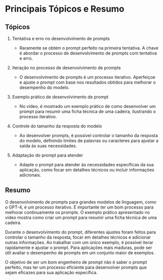 # Principais Tópicos e Resumo

## Tópicos

1. Tentativa e erro no desenvolvimento de prompts
    - Raramente se obtém o prompt perfeito na primeira tentativa. A chave é abordar o processo de desenvolvimento de prompts com tentativa e erro.

2. Iteração no processo de desenvolvimento de prompts
    - O desenvolvimento de prompts é um processo iterativo. Aperfeiçoe e ajuste o prompt com base nos resultados obtidos para melhorar o desempenho do modelo.

3. Exemplo prático de desenvolvimento de prompt
    - No vídeo, é mostrado um exemplo prático de como desenvolver um prompt para resumir uma ficha técnica de uma cadeira, ilustrando o processo iterativo.

4. Controle do tamanho da resposta do modelo
    - Ao desenvolver prompts, é possível controlar o tamanho da resposta do modelo, definindo limites de palavras ou caracteres para ajustar a saída às suas necessidades.

5. Adaptação do prompt para atender
    - Adapte o prompt para atender às necessidades específicas da sua aplicação, como focar em detalhes técnicos ou incluir informações adicionais.

## Resumo

O desenvolvimento de prompts para grandes modelos de linguagem, como o GPT-4, é um processo iterativo. É importante ter um bom processo para melhorar continuamente os prompts. O exemplo prático apresentado no vídeo mostra como criar um prompt para resumir uma ficha técnica de uma cadeira. 

Durante o desenvolvimento do prompt, diferentes ajustes foram feitos para controlar o tamanho da resposta, focar em detalhes técnicos e adicionar outras informações. Ao trabalhar com um único exemplo, é possível iterar rapidamente e ajustar o prompt. Para aplicações mais maduras, pode ser útil avaliar o desempenho de prompts em um conjunto maior de exemplos. 

O objetivo de ser um bom engenheiro de prompt não é saber o prompt perfeito, mas ter um processo eficiente para desenvolver prompts que sejam eficazes para sua aplicação específica.
